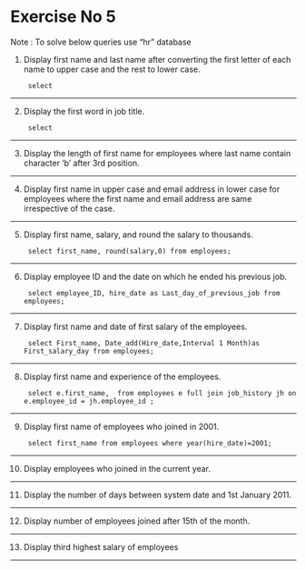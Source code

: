 # Exercise No 5

Note : To solve below queries use “hr” database

1. Display first name and last name after converting the first letter of each name to upper case and the rest to lower case.

        select 
----------------------------------------------------
2. Display the first word in job title.

        select 
----------------------------------------------------
3. Display the length of first name for employees where last name contain character ‘b’ after 3rd position.

----------------------------------------------------
4. Display first name in upper case and email address in lower case for employees where the first name and email address are same irrespective of the case.

----------------------------------------------------
5. Display first name, salary, and round the salary to thousands.

        select first_name, round(salary,0) from employees;
----------------------------------------------------
6. Display employee ID and the date on which he ended his previous job.

        select employee_ID, hire_date as Last_day_of_previous_job from employees;
----------------------------------------------------
7. Display first name and date of first salary of the employees.

        select First_name, Date_add(Hire_date,Interval 1 Month)as First_salary_day from employees;
----------------------------------------------------
8. Display first name and experience of the employees.

        select e.first_name,  from employees e full join job_history jh on e.employee_id = jh.employee_id ;
----------------------------------------------------
9. Display first name of employees who joined in 2001.

        select first_name from employees where year(hire_date)=2001;
----------------------------------------------------
10. Display employees who joined in the current year.

----------------------------------------------------
11. Display the number of days between system date and 1st January 2011.

----------------------------------------------------
12. Display number of employees joined after 15th of the month.

----------------------------------------------------
13. Display third highest salary of employees

----------------------------------------------------